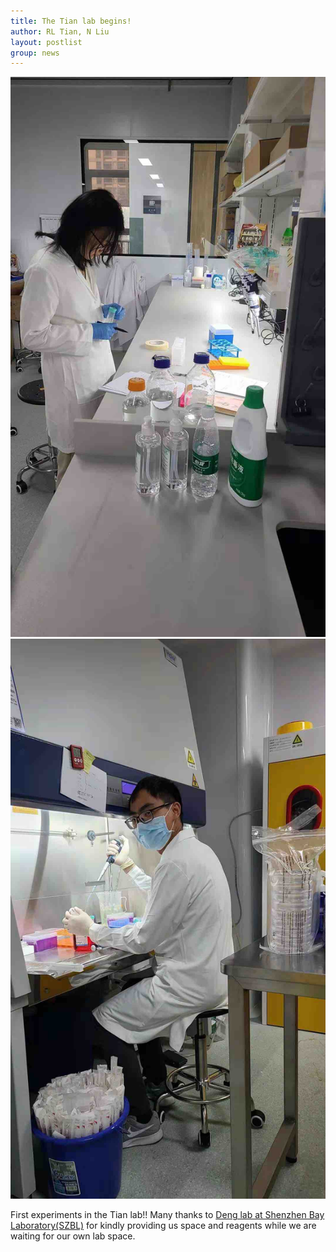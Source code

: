```yaml
---
title: The Tian lab begins!
author: RL Tian, N Liu
layout: postlist
group: news
---
```

 <img src="/static/img/news/2021-01-19_news1.jpg" alt="RT Day 1" class="img-fluid">

 <img src="/static/img/news/2021-01-19_news2.jpg" alt="NL Day 1" class="img-fluid">

 First experiments in the Tian lab!! Many thanks to [Deng lab at Shenzhen Bay Laboratory(SZBL)](https://www.deng-lab.net/news) for kindly providing us space and reagents while we are waiting for our own lab space.
